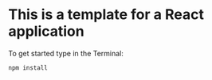 # This is a template for a React application
To get started type in the Terminal:
```
npm install
``` 
